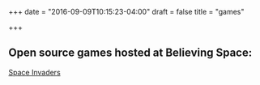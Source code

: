 +++
date = "2016-09-09T10:15:23-04:00"
draft = false
title = "games"

+++

## Open source games hosted at Believing Space:

[Space Invaders](//invaders.believing.space)



